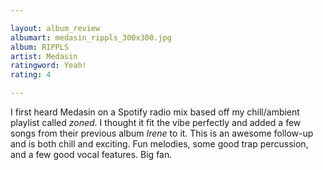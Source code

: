 ```yaml
---

layout: album_review
albumart: medasin_rippls_300x300.jpg
album: RIPPLS
artist: Medasin
ratingword: Yeah!
rating: 4

---
```


I first heard Medasin on a Spotify radio mix based off my chill/ambient playlist called *zoned*. I thought it fit the vibe perfectly and added a few songs from their previous album *Irene* to it. This is an awesome follow-up and is both chill and exciting. Fun melodies, some good trap percussion, and a few good vocal features. Big fan.